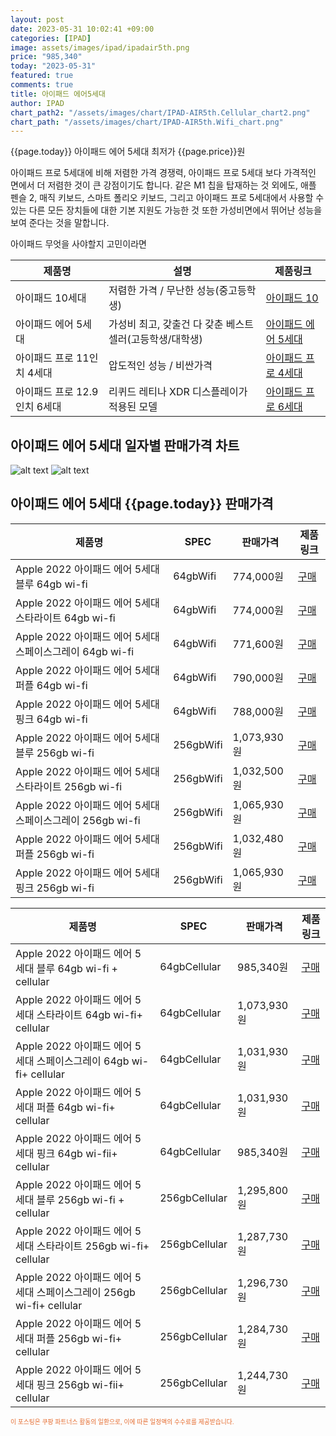 ```yaml
---
layout: post
date: 2023-05-31 10:02:41 +09:00
categories: [IPAD]
image: assets/images/ipad/ipadair5th.png
price: "985,340"
today: "2023-05-31"
featured: true
comments: true
title: 아이패드 에어5세대
author: IPAD
chart_path2: "/assets/images/chart/IPAD-AIR5th.Cellular_chart2.png"
chart_path: "/assets/images/chart/IPAD-AIR5th.Wifi_chart.png"
---
```


{{page.today}} 아이패드 에어 5세대 최저가 {{page.price}}원

아이패드 프로 5세대에 비해 저렴한 가격 경쟁력,
아이패드 프로 5세대 보다 가격적인 면에서 더 저렴한 것이 큰 강점이기도 합니다. 같은 M1 칩을 탑재하는 것 외에도, 애플 펜슬 2, 매직 키보드, 스마트 폴리오 키보드, 그리고 아이패드 프로 5세대에서 사용할 수 있는 다른 모든 장치들에 대한 기본 지원도 가능한 것 또한 가성비면에서 뛰어난 성능을 보여 준다는 것을 말합니다.

<main>
<P>아이패드 무엇을 사야할지 고민이라면</P>
<table id="rwd-table">
  <thead>
    <tr>
      <th>제품명</th>
      <th>설명</th>
      <th>제품링크</th>
    </tr>
  </thead>
  <tbody>
    <tr>
       <td>아이패드 10세대</td>
       <td>저렴한 가격 / 무난한 성능(중고등학생)</td>
       <td><a href='/APPLE-IPAD-10th/'>아이패드 10</a></td>
    </tr>
    <tr>
       <td>아이패드 에어 5세대</td>
       <td>가성비 최고, 갖출건 다 갖춘 베스트 셀러(고등학생/대학생)</td>
       <td><a href='/APPLE-IPAD-AIR5th/'>아이패드 에어 5세대</a></td>
    </tr>
    <tr>
       <td>아이패드 프로 11인치 4세대</td>
       <td>압도적인 성능 / 비싼가격</td>
       <td><a href='/APPLE-IPAD-PRO4th/'>아이패드 프로 4세대</a></td>
    </tr>
    <tr>
       <td>아이패드 프로 12.9인치 6세대</td>
       <td>리퀴드 레티나 XDR 디스플레이가 적용된 모델</td>
       <td><a href='/APPLE-IPAD-PRO6th/'>아이패드 프로 6세대</a></td>
    </tr>
  </tbody>
</table>
</main>


## 아이패드 에어 5세대 일자별 판매가격 차트
![alt text]({{page.chart_path}} "아이패드 에어 5세대 Wifi 판매가격 차트")
![alt text]({{page.chart_path2}} "아이패드 에어 5세대 Cellular 판매가격 차트")

## 아이패드 에어 5세대 {{page.today}} 판매가격
<main>
<table id="rwd-table-large">
  <thead>
    <tr>
      <th>제품명</th>
      <th>SPEC</th>
      <th>판매가격</th>
      <th>제품링크</th>
    </tr>
  </thead>
  <tbody><tr onclick="window.open('https://link.coupang.com/a/SAerg')">
        <td>Apple 2022 아이패드 에어 5세대 블루 64gb wi-fi</td>
        <td>64gbWifi</td>
        <td>774,000원</td>
        <td><a href='https://link.coupang.com/a/SAerg' target='_blank'>구매</a></td>
        </tr><tr onclick="window.open('https://link.coupang.com/a/SAeeA')">
        <td>Apple 2022 아이패드 에어 5세대 스타라이트 64gb wi-fi</td>
        <td>64gbWifi</td>
        <td>774,000원</td>
        <td><a href='https://link.coupang.com/a/SAeeA' target='_blank'>구매</a></td>
        </tr><tr onclick="window.open('https://link.coupang.com/a/SAfcf')">
        <td>Apple 2022 아이패드 에어 5세대 스페이스그레이 64gb wi-fi</td>
        <td>64gbWifi</td>
        <td>771,600원</td>
        <td><a href='https://link.coupang.com/a/SAfcf' target='_blank'>구매</a></td>
        </tr><tr onclick="window.open('https://link.coupang.com/a/SAfvg')">
        <td>Apple 2022 아이패드 에어 5세대 퍼플 64gb wi-fi</td>
        <td>64gbWifi</td>
        <td>790,000원</td>
        <td><a href='https://link.coupang.com/a/SAfvg' target='_blank'>구매</a></td>
        </tr><tr onclick="window.open('https://link.coupang.com/a/SAfO5')">
        <td>Apple 2022 아이패드 에어 5세대 핑크 64gb wi-fi</td>
        <td>64gbWifi</td>
        <td>788,000원</td>
        <td><a href='https://link.coupang.com/a/SAfO5' target='_blank'>구매</a></td>
        </tr><tr onclick="window.open('https://link.coupang.com/a/SAez7')">
        <td>Apple 2022 아이패드 에어 5세대 블루  256gb wi-fi</td>
        <td>256gbWifi</td>
        <td>1,073,930원</td>
        <td><a href='https://link.coupang.com/a/SAez7' target='_blank'>구매</a></td>
        </tr><tr onclick="window.open('https://link.coupang.com/a/SAdYc')">
        <td>Apple 2022 아이패드 에어 5세대 스타라이트 256gb wi-fi</td>
        <td>256gbWifi</td>
        <td>1,032,500원</td>
        <td><a href='https://link.coupang.com/a/SAdYc' target='_blank'>구매</a></td>
        </tr><tr onclick="window.open('https://link.coupang.com/a/SAfgS')">
        <td>Apple 2022 아이패드 에어 5세대 스페이스그레이 256gb wi-fi</td>
        <td>256gbWifi</td>
        <td>1,065,930원</td>
        <td><a href='https://link.coupang.com/a/SAfgS' target='_blank'>구매</a></td>
        </tr><tr onclick="window.open('https://link.coupang.com/a/SAfCf')">
        <td>Apple 2022 아이패드 에어 5세대 퍼플 256gb wi-fi</td>
        <td>256gbWifi</td>
        <td>1,032,480원</td>
        <td><a href='https://link.coupang.com/a/SAfCf' target='_blank'>구매</a></td>
        </tr><tr onclick="window.open('https://link.coupang.com/a/SAfXo')">
        <td>Apple 2022 아이패드 에어 5세대 핑크 256gb wi-fi</td>
        <td>256gbWifi</td>
        <td>1,065,930원</td>
        <td><a href='https://link.coupang.com/a/SAfXo' target='_blank'>구매</a></td>
        </tr></tbody>
</table>

<table id="rwd-table-large">
  <thead>
    <tr>
      <th>제품명</th>
      <th>SPEC</th>
      <th>판매가격</th>
      <th>제품링크</th>
    </tr>
  </thead>
  <tbody>               
                <tr onclick="window.open('https://link.coupang.com/a/SAfXo')">
            <td>Apple 2022 아이패드 에어 5세대 블루 64gb wi-fi + cellular</td>
            <td>64gbCellular</td>
            <td>985,340원</td>
            <td><a href='https://link.coupang.com/a/SAew3' target='_blank'>구매</a></td>
            </tr><tr onclick="window.open('https://link.coupang.com/a/SAfXo')">
            <td>Apple 2022 아이패드 에어 5세대 스타라이트 64gb wi-fi+ cellular</td>
            <td>64gbCellular</td>
            <td>1,073,930원</td>
            <td><a href='https://link.coupang.com/a/SAekf' target='_blank'>구매</a></td>
            </tr><tr onclick="window.open('https://link.coupang.com/a/SAfXo')">
            <td>Apple 2022 아이패드 에어 5세대 스페이스그레이 64gb wi-fi+ cellular</td>
            <td>64gbCellular</td>
            <td>1,031,930원</td>
            <td><a href='https://link.coupang.com/a/SAe8I' target='_blank'>구매</a></td>
            </tr><tr onclick="window.open('https://link.coupang.com/a/SAfXo')">
            <td>Apple 2022 아이패드 에어 5세대 퍼플 64gb wi-fi+ cellular</td>
            <td>64gbCellular</td>
            <td>1,031,930원</td>
            <td><a href='https://link.coupang.com/a/SAfyl' target='_blank'>구매</a></td>
            </tr><tr onclick="window.open('https://link.coupang.com/a/SAfXo')">
            <td>Apple 2022 아이패드 에어 5세대 핑크 64gb wi-fii+ cellular</td>
            <td>64gbCellular</td>
            <td>985,340원</td>
            <td><a href='https://link.coupang.com/a/SAfUD' target='_blank'>구매</a></td>
            </tr><tr onclick="window.open('https://link.coupang.com/a/SAfXo')">
            <td>Apple 2022 아이패드 에어 5세대 블루 256gb wi-fi + cellular</td>
            <td>256gbCellular</td>
            <td>1,295,800원</td>
            <td><a href='https://link.coupang.com/a/SAeEA' target='_blank'>구매</a></td>
            </tr><tr onclick="window.open('https://link.coupang.com/a/SAfXo')">
            <td>Apple 2022 아이패드 에어 5세대 스타라이트 256gb wi-fi+ cellular</td>
            <td>256gbCellular</td>
            <td>1,287,730원</td>
            <td><a href='https://link.coupang.com/a/SAea1' target='_blank'>구매</a></td>
            </tr><tr onclick="window.open('https://link.coupang.com/a/SAfXo')">
            <td>Apple 2022 아이패드 에어 5세대 스페이스그레이 256gb wi-fi+ cellular</td>
            <td>256gbCellular</td>
            <td>1,296,730원</td>
            <td><a href='https://link.coupang.com/a/SAfme' target='_blank'>구매</a></td>
            </tr><tr onclick="window.open('https://link.coupang.com/a/SAfXo')">
            <td>Apple 2022 아이패드 에어 5세대 퍼플 256gb wi-fi+ cellular</td>
            <td>256gbCellular</td>
            <td>1,284,730원</td>
            <td><a href='https://link.coupang.com/a/SAfJk' target='_blank'>구매</a></td>
            </tr><tr onclick="window.open('https://link.coupang.com/a/SAfXo')">
            <td>Apple 2022 아이패드 에어 5세대 핑크 256gb wi-fii+ cellular</td>
            <td>256gbCellular</td>
            <td>1,244,730원</td>
            <td><a href='https://link.coupang.com/a/SAf0M' target='_blank'>구매</a></td>
            </tr>
</tbody>
</table>                 
                
</main>
<div style="color:#e56a2c;font-size: 0.7em;" >
이 포스팅은 쿠팡 파트너스 활동의 일환으로, 이에 따른 일정액의 수수료를 제공받습니다.
</div>
